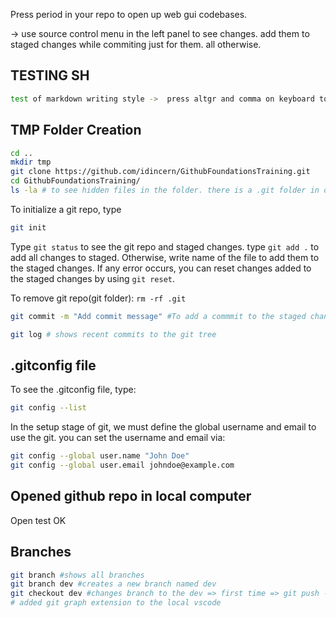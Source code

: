 Press period in your repo to open up web gui codebases.

-> use source control menu in the left panel to see changes. add them to staged changes while commiting just for them. all otherwise.

## TESTING SH
```sh
test of markdown writing style ->  press altgr and comma on keyboard to write backticks. 3 backticks open markdown container
```


## TMP Folder Creation
```sh
cd ..
mkdir tmp
git clone https://github.com/idincern/GithubFoundationsTraining.git
cd GithubFoundationsTraining/
ls -la # to see hidden files in the folder. there is a .git folder in our ws which means that it is a git repo.
```

To initialize a git repo, type
```sh
git init
```

Type ``git status`` to see the git repo and staged changes.
type ``git add .`` to add all changes to staged. Otherwise, write name of the file to add them to the staged changes. If any error occurs, you can reset changes added to the staged changes by using ``git reset``.

To remove git repo(git folder): ``rm -rf .git``

```sh
git commit -m "Add commit message" #To add a commmit to the staged changes
```

```sh
git log # shows recent commits to the git tree
```

## .gitconfig file
To see the .gitconfig file, type:

```sh
git config --list
```

In the setup stage of git, we must define the global username and email to use the git.
you can set the username and email via:

```sh
git config --global user.name "John Doe"
git config --global user.email johndoe@example.com
```

## Opened github repo in local computer
Open test OK


## Branches
```sh
git branch #shows all branches
git branch dev #creates a new branch named dev
git checkout dev #changes branch to the dev => first time => git push -u origin dev
# added git graph extension to the local vscode
```